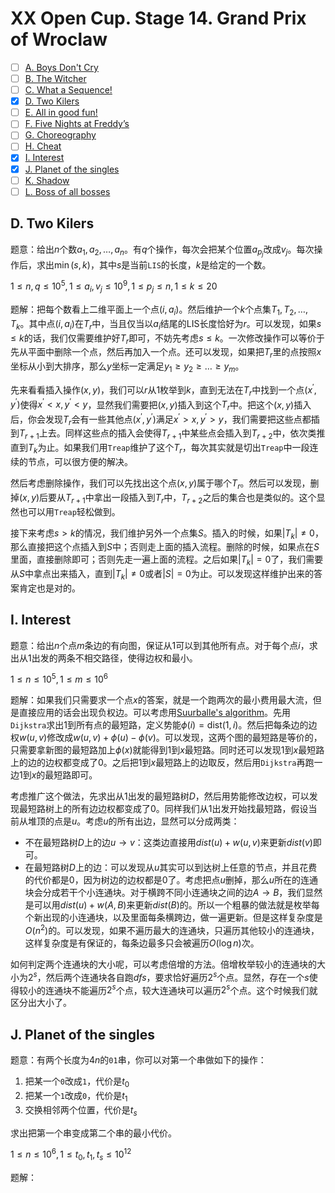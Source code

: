 # XX Open Cup. Stage 14. Grand Prix of Wroclaw

+ [ ] [A. Boys Don't Cry](https://official.contest.yandex.ru/opencupXX/contest/17756/problems/A/)
+ [ ] [B. The Witcher](https://official.contest.yandex.ru/opencupXX/contest/17756/problems/B/)
+ [ ] [C. What a Sequence!](https://official.contest.yandex.ru/opencupXX/contest/17756/problems/C/)
+ [x] [D. Two Kilers](https://official.contest.yandex.ru/opencupXX/contest/17756/problems/D/)
+ [ ] [E. All in good fun!](https://official.contest.yandex.ru/opencupXX/contest/17756/problems/E/)
+ [ ] [F. Five Nights at Freddy’s](https://official.contest.yandex.ru/opencupXX/contest/17756/problems/F/)
+ [ ] [G. Choreography](https://official.contest.yandex.ru/opencupXX/contest/17756/problems/G/)
+ [ ] [H. Cheat](https://official.contest.yandex.ru/opencupXX/contest/17756/problems/H/)
+ [x] [I. Interest](https://official.contest.yandex.ru/opencupXX/contest/17756/problems/I/)
+ [x] [J. Planet of the singles](https://official.contest.yandex.ru/opencupXX/contest/17756/problems/J/)
+ [ ] [K. Shadow](https://official.contest.yandex.ru/opencupXX/contest/17756/problems/K/)
+ [ ] [L. Boss of all bosses](https://official.contest.yandex.ru/opencupXX/contest/17756/problems/L/)

## D. Two Kilers

题意：给出$n$个数$a_1,a_2,\dots,a_n$。有$q$个操作，每次会把某个位置$a_{p_j}$改成$v_j$。每次操作后，求出$\min(s, k)$，其中$s$是当前`LIS`的长度，$k$是给定的一个数。

$1 \le n, q \le 10^5, 1 \le a_i, v_j \le 10^9, 1 \le p_j \le n, 1 \le k \le 20$

题解：把每个数看上二维平面上一个点$(i,a_i)$。然后维护一个$k$个点集$T_1, T_2, \dots, T_k$。其中点$(i,a_i)$在$T_r$中，当且仅当以$a_i$结尾的LIS长度恰好为$r$。可以发现，如果$s \le k$的话，我们仅需要维护好$T_r$即可，不妨先考虑$s \le k$。一次修改操作可以等价于先从平面中删除一个点，然后再加入一个点。还可以发现，如果把$T_r$里的点按照$x$坐标从小到大排序，那么$y$坐标一定满足$y_1 \ge y_2 \ge \dots \ge y_m$。

先来看看插入操作$(x,y)$，我们可以$r$从$1$枚举到$k$，直到无法在$T_r$中找到一个点$(x^\prime,y^\prime)$使得$x^\prime < x, y^\prime <y$，显然我们需要把$(x,y)$插入到这个$T_r$中。把这个$(x,y)$插入后，你会发现$T_r$会有一些其他点$(x^\prime,y^\prime)$满足$x^\prime > x, y^\prime > y$，我们需要把这些点都插到$T_{r+1}$上去。同样这些点的插入会使得$T_{r+1}$中某些点会插入到$T_{r+2}$中，依次类推直到$T_k$为止。如果我们用`Treap`维护了这个$T_r$，每次其实就是切出`Treap`中一段连续的节点，可以很方便的解决。

然后考虑删除操作，我们可以先找出这个点$(x,y)$属于哪个$T_r$。然后可以发现，删掉$(x,y)$后要从$T_{r+1}$中拿出一段插入到$T_r$中，$T_{r+2}$之后的集合也是类似的。这个显然也可以用`Treap`轻松做到。

接下来考虑$s > k$的情况，我们维护另外一个点集$S$。插入的时候，如果$|T_k| \ne 0$，那么直接把这个点插入到$S$中；否则走上面的插入流程。删除的时候，如果点在$S$里面，直接删除即可；否则先走一遍上面的流程。之后如果$|T_k| = 0$了，我们需要从$S$中拿点出来插入，直到$|T_k| \ne 0$或者$|S| = 0$为止。可以发现这样维护出来的答案肯定也是对的。

## I. Interest

题意：给出$n$个点$m$条边的有向图，保证从$1$可以到其他所有点。对于每个点$i$，求出从$1$出发的两条不相交路径，使得边权和最小。

$1 \le n \le 10^5, 1 \le m \le 10^6$

题解：如果我们只需要求一个点$x$的答案，就是一个跑两次的最小费用最大流，但是直接应用的话会出现负权边。可以考虑用[Suurballe's algorithm](https://en.wikipedia.org/wiki/Suurballe%27s_algorithm)。先用`Dijkstra`求出$1$到所有点的最短路，定义势能$\phi(i)=\text{dist}(1,i)$。然后把每条边的边权$w(u,v)$修改成$w(u,v)+\phi(u)-\phi(v)$。可以发现，这两个图的最短路是等价的，只需要拿新图的最短路加上$\phi(x)$就能得到$1$到$x$最短路。同时还可以发现$1$到$x$最短路上的边的边权都变成了$0$。之后把$1$到$x$最短路上的边取反，然后用`Dijkstra`再跑一边$1$到$x$的最短路即可。

考虑推广这个做法，先求出从$1$出发的最短路树$D$，然后用势能修改边权，可以发现最短路树上的所有边边权都变成了$0$。同样我们从$1$出发开始找最短路，假设当前从堆顶的点是$u$。考虑$u$的所有出边，显然可以分成两类：

+ 不在最短路树$D$上的边$u \to v$：这类边直接用$dist(u)+w(u,v)$来更新$dist(v)$即可。
+ 在最短路树$D$上的边：可以发现从$u$其实可以到达树上任意的节点，并且花费的代价都是$0$，因为树边的边权都是$0$了。考虑把点$u$删掉，那么$u$所在的连通块会分成若干个小连通块。对于横跨不同小连通块之间的边$A \to B$，我们显然是可以用$dist(u) + w(A,B)$来更新$dist(B)$的。所以一个粗暴的做法就是枚举每个新出现的小连通块，以及里面每条横跨边，做一遍更新。但是这样复杂度是$O(n^2)$的。可以发现，如果不遍历最大的连通块，只遍历其他较小的连通块，这样复杂度是有保证的，每条边最多只会被遍历$O(\log n)$次。

如何判定两个连通块的大小呢，可以考虑倍增的方法。倍增枚举较小的连通块的大小为$2^s$，然后两个连通块各自跑$dfs$，要求恰好遍历$2^s$个点。显然，存在一个$s$使得较小的连通块不能遍历$2^s$个点，较大连通块可以遍历$2^s$个点。这个时候我们就区分出大小了。

## J. Planet of the singles

题意：有两个长度为$4n$的`01`串，你可以对第一个串做如下的操作：

1. 把某一个`0`改成`1`，代价是$t_0$
2. 把某一个`1`改成`0`，代价是$t_1$
3. 交换相邻两个位置，代价是$t_s$

求出把第一个串变成第二个串的最小代价。

$1 \le n \le 10^6, 1 \le t_0, t_1, t_s \le 10^{12}$

题解：
